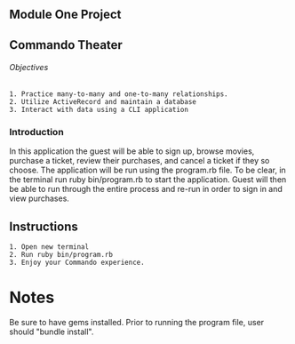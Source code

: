 ## Module One Project 
## Commando Theater

###### Objectives

    1. Practice many-to-many and one-to-many relationships. 
    2. Utilize ActiveRecord and maintain a database
    3. Interact with data using a CLI application

### Introduction

In this application the guest will be able to sign up, browse movies, purchase a ticket, 
review their purchases, and cancel a ticket if they so choose. 
The application will be run using the program.rb file. To be clear, in the 
terminal run ruby bin/program.rb to start the application. Guest will then be able to run through the 
entire process and re-run in order to sign in and view purchases. 

## Instructions
    1. Open new terminal
    2. Run ruby bin/program.rb
    3. Enjoy your Commando experience. 



# Notes
Be sure to have gems installed. 
Prior to running the program file, user should "bundle install". 

